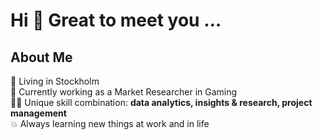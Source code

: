 # Hi 👋 Great to meet you …

## About Me

📍 Living in Stockholm <br/>
💼 Currently working as a Market Researcher in Gaming<br/>
💪🏼 Unique skill combination: **data analytics, insights & research, project management**<br/>
💥 Always learning new things at work and in life<br/>
